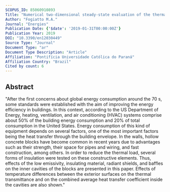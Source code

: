 ```yaml
---
SCOPUS_ID: 85060910893
Title: "Numerical two-dimensional steady-state evaluation of the thermal transmittance reduction in hollow blocks"
Author: "Fogiatto M.A."
Journal: "Energies"
Publication Date: {'$date': '2019-01-31T00:00:00Z'}
Publication Year: 2019
DOI: "10.3390/en12030449"
Source Type: "Journal"
Document Type: "ar"
Document Type Description: "Article"
Affiliation: "Pontifícia Universidade Católica do Paraná"
Affiliation Country: "Brazil"
Cited by count: 6
---
```


## Abstract
"After the first concerns about global energy consumption around the 70 s, some standards were established with the aim of improving the energy efficiency in buildings. In this context, according to the US Department of Energy, heating, ventilation, and air conditioning (HVAC) systems comprise about 50% of the building energy consumption and 20% of total consumption in the United States. Energy consumption of this kind of equipment depends on several factors, one of the most important factors being the heat transfer through the building envelope. In the walls, hollow concrete blocks have become common in recent years due to advantages such as their strength, their space for pipes and wiring, and fast construction, among others. In order to reduce the thermal load, several forms of insulation were tested on these constructive elements. Thus, effects of the low emissivity, insulating material, radiant shields, and baffles on the inner cavities of the blocks are presented in this paper. Effects of temperature differences between the exterior surfaces on the thermal transmittance and on the combined average heat transfer coefficient inside the cavities are also shown."
